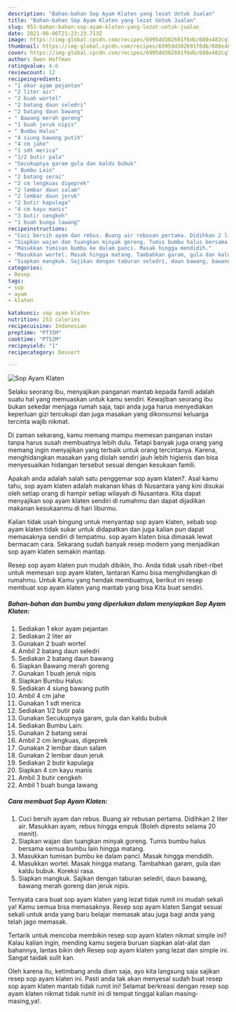```yaml
---
description: "Bahan-bahan Sop Ayam Klaten yang lezat Untuk Jualan"
title: "Bahan-bahan Sop Ayam Klaten yang lezat Untuk Jualan"
slug: 953-bahan-bahan-sop-ayam-klaten-yang-lezat-untuk-jualan
date: 2021-06-06T21:23:23.713Z
image: https://img-global.cpcdn.com/recipes/6995dd302691f6db/680x482cq70/sop-ayam-klaten-foto-resep-utama.jpg
thumbnail: https://img-global.cpcdn.com/recipes/6995dd302691f6db/680x482cq70/sop-ayam-klaten-foto-resep-utama.jpg
cover: https://img-global.cpcdn.com/recipes/6995dd302691f6db/680x482cq70/sop-ayam-klaten-foto-resep-utama.jpg
author: Owen Hoffman
ratingvalue: 4.6
reviewcount: 12
recipeingredient:
- "1 ekor ayam pejantan"
- "2 liter air"
- "2 buah wortel"
- "2 batang daun seledri"
- "2 batang daun bawang"
- " Bawang merah goreng"
- "1 buah jeruk nipis"
- " Bumbu Halus"
- "4 siung bawang putih"
- "4 cm jahe"
- "1 sdt merica"
- "1/2 butir pala"
- "Secukupnya garam gula dan kaldu bubuk"
- " Bumbu Lain"
- "2 batang serai"
- "2 cm lengkuas digeprek"
- "2 lembar daun salam"
- "2 lembar daun jeruk"
- "2 butir kapulaga"
- "4 cm kayu manis"
- "3 butir cengkeh"
- "1 buah bunga lawang"
recipeinstructions:
- "Cuci bersih ayam dan rebus. Buang air rebusan pertama. Didihkan 2 liter air. Masukkan ayam, rebus hingga empuk (Boleh dipresto selama 20 menit)."
- "Siapkan wajan dan tuangkan minyak goreng. Tumis bumbu halus bersama semua bumbu lain hingga matang."
- "Masukkan tumisan bumbu ke dalam panci. Masak hingga mendidih."
- "Masukkan wortel. Masak hingga matang. Tambahkan garam, gula dan kaldu bubuk. Koreksi rasa."
- "Siapkan mangkuk. Sajikan dengan taburan seledri, daun bawang, bawang merah goreng dan jeruk nipis."
categories:
- Resep
tags:
- sop
- ayam
- klaten

katakunci: sop ayam klaten 
nutrition: 253 calories
recipecuisine: Indonesian
preptime: "PT35M"
cooktime: "PT52M"
recipeyield: "1"
recipecategory: Dessert

---
```



![Sop Ayam Klaten](https://img-global.cpcdn.com/recipes/6995dd302691f6db/680x482cq70/sop-ayam-klaten-foto-resep-utama.jpg)

Selaku seorang ibu, menyajikan panganan mantab kepada famili adalah suatu hal yang memuaskan untuk kamu sendiri. Kewajiban seorang ibu bukan sekedar menjaga rumah saja, tapi anda juga harus menyediakan keperluan gizi tercukupi dan juga masakan yang dikonsumsi keluarga tercinta wajib nikmat.

Di zaman  sekarang, kamu memang mampu memesan panganan instan tanpa harus susah membuatnya lebih dulu. Tetapi banyak juga orang yang memang ingin menyajikan yang terbaik untuk orang tercintanya. Karena, menghidangkan masakan yang diolah sendiri jauh lebih higienis dan bisa menyesuaikan hidangan tersebut sesuai dengan kesukaan famili. 



Apakah anda adalah salah satu penggemar sop ayam klaten?. Asal kamu tahu, sop ayam klaten adalah makanan khas di Nusantara yang kini disukai oleh setiap orang di hampir setiap wilayah di Nusantara. Kita dapat menyajikan sop ayam klaten sendiri di rumahmu dan dapat dijadikan makanan kesukaanmu di hari liburmu.

Kalian tidak usah bingung untuk menyantap sop ayam klaten, sebab sop ayam klaten tidak sukar untuk didapatkan dan juga kalian pun dapat memasaknya sendiri di tempatmu. sop ayam klaten bisa dimasak lewat bermacam cara. Sekarang sudah banyak resep modern yang menjadikan sop ayam klaten semakin mantap.

Resep sop ayam klaten pun mudah dibikin, lho. Anda tidak usah ribet-ribet untuk memesan sop ayam klaten, lantaran Kamu bisa menghidangkan di rumahmu. Untuk Kamu yang hendak membuatnya, berikut ini resep membuat sop ayam klaten yang mantab yang bisa Kita buat sendiri.

<!--inarticleads1-->

##### Bahan-bahan dan bumbu yang diperlukan dalam menyiapkan Sop Ayam Klaten:

1. Sediakan 1 ekor ayam pejantan
1. Sediakan 2 liter air
1. Gunakan 2 buah wortel
1. Ambil 2 batang daun seledri
1. Sediakan 2 batang daun bawang
1. Siapkan  Bawang merah goreng
1. Gunakan 1 buah jeruk nipis
1. Siapkan  Bumbu Halus:
1. Sediakan 4 siung bawang putih
1. Ambil 4 cm jahe
1. Gunakan 1 sdt merica
1. Sediakan 1/2 butir pala
1. Gunakan Secukupnya garam, gula dan kaldu bubuk
1. Sediakan  Bumbu Lain:
1. Gunakan 2 batang serai
1. Ambil 2 cm lengkuas, digeprek
1. Gunakan 2 lembar daun salam
1. Gunakan 2 lembar daun jeruk
1. Sediakan 2 butir kapulaga
1. Siapkan 4 cm kayu manis
1. Ambil 3 butir cengkeh
1. Ambil 1 buah bunga lawang




<!--inarticleads2-->

##### Cara membuat Sop Ayam Klaten:

1. Cuci bersih ayam dan rebus. Buang air rebusan pertama. Didihkan 2 liter air. Masukkan ayam, rebus hingga empuk (Boleh dipresto selama 20 menit).
1. Siapkan wajan dan tuangkan minyak goreng. Tumis bumbu halus bersama semua bumbu lain hingga matang.
1. Masukkan tumisan bumbu ke dalam panci. Masak hingga mendidih.
1. Masukkan wortel. Masak hingga matang. Tambahkan garam, gula dan kaldu bubuk. Koreksi rasa.
1. Siapkan mangkuk. Sajikan dengan taburan seledri, daun bawang, bawang merah goreng dan jeruk nipis.




Ternyata cara buat sop ayam klaten yang lezat tidak rumit ini mudah sekali ya! Kamu semua bisa memasaknya. Resep sop ayam klaten Sangat sesuai sekali untuk anda yang baru belajar memasak atau juga bagi anda yang telah jago memasak.

Tertarik untuk mencoba membikin resep sop ayam klaten nikmat simple ini? Kalau kalian ingin, mending kamu segera buruan siapkan alat-alat dan bahannya, lantas bikin deh Resep sop ayam klaten yang lezat dan simple ini. Sangat taidak sulit kan. 

Oleh karena itu, ketimbang anda diam saja, ayo kita langsung saja sajikan resep sop ayam klaten ini. Pasti anda tak akan menyesal sudah buat resep sop ayam klaten mantab tidak rumit ini! Selamat berkreasi dengan resep sop ayam klaten nikmat tidak rumit ini di tempat tinggal kalian masing-masing,ya!.

